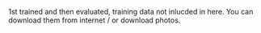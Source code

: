 1st trained and then evaluated, training data not inlucded in here. You can download them from internet / or download photos.
